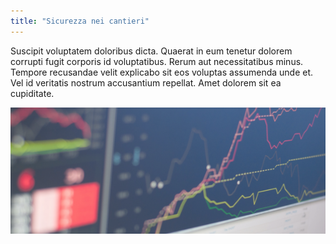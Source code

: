 ```yaml
---
title: "Sicurezza nei cantieri"
---
```


Suscipit voluptatem doloribus dicta. Quaerat in eum tenetur dolorem corrupti fugit corporis id voluptatibus. Rerum aut necessitatibus minus. Tempore recusandae velit explicabo sit eos voluptas assumenda unde et. Vel id veritatis nostrum accusantium repellat. Amet dolorem sit ea cupiditate.

![alt text](../../assets/home-background-2.png "Sicurezza nei cantieri")
